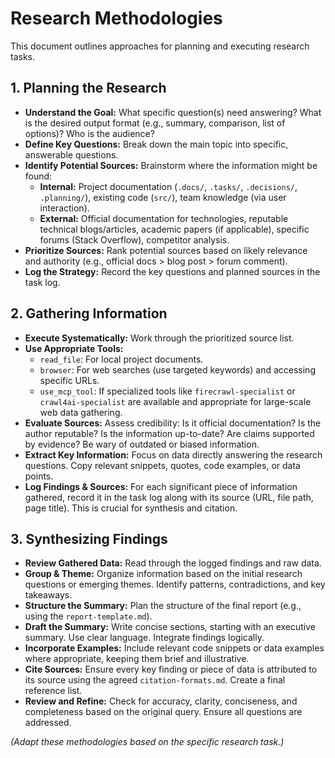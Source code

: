 # Research Methodologies

This document outlines approaches for planning and executing research tasks.

## 1. Planning the Research

*   **Understand the Goal:** What specific question(s) need answering? What is the desired output format (e.g., summary, comparison, list of options)? Who is the audience?
*   **Define Key Questions:** Break down the main topic into specific, answerable questions.
*   **Identify Potential Sources:** Brainstorm where the information might be found:
    *   **Internal:** Project documentation (`.docs/`, `.tasks/`, `.decisions/`, `.planning/`), existing code (`src/`), team knowledge (via user interaction).
    *   **External:** Official documentation for technologies, reputable technical blogs/articles, academic papers (if applicable), specific forums (Stack Overflow), competitor analysis.
*   **Prioritize Sources:** Rank potential sources based on likely relevance and authority (e.g., official docs > blog post > forum comment).
*   **Log the Strategy:** Record the key questions and planned sources in the task log.

## 2. Gathering Information

*   **Execute Systematically:** Work through the prioritized source list.
*   **Use Appropriate Tools:**
    *   `read_file`: For local project documents.
    *   `browser`: For web searches (use targeted keywords) and accessing specific URLs.
    *   `use_mcp_tool`: If specialized tools like `firecrawl-specialist` or `crawl4ai-specialist` are available and appropriate for large-scale web data gathering.
*   **Evaluate Sources:** Assess credibility: Is it official documentation? Is the author reputable? Is the information up-to-date? Are claims supported by evidence? Be wary of outdated or biased information.
*   **Extract Key Information:** Focus on data directly answering the research questions. Copy relevant snippets, quotes, code examples, or data points.
*   **Log Findings & Sources:** For each significant piece of information gathered, record it in the task log along with its source (URL, file path, page title). This is crucial for synthesis and citation.

## 3. Synthesizing Findings

*   **Review Gathered Data:** Read through the logged findings and raw data.
*   **Group & Theme:** Organize information based on the initial research questions or emerging themes. Identify patterns, contradictions, and key takeaways.
*   **Structure the Summary:** Plan the structure of the final report (e.g., using the `report-template.md`).
*   **Draft the Summary:** Write concise sections, starting with an executive summary. Use clear language. Integrate findings logically.
*   **Incorporate Examples:** Include relevant code snippets or data examples where appropriate, keeping them brief and illustrative.
*   **Cite Sources:** Ensure every key finding or piece of data is attributed to its source using the agreed `citation-formats.md`. Create a final reference list.
*   **Review and Refine:** Check for accuracy, clarity, conciseness, and completeness based on the original query. Ensure all questions are addressed.

*(Adapt these methodologies based on the specific research task.)*
